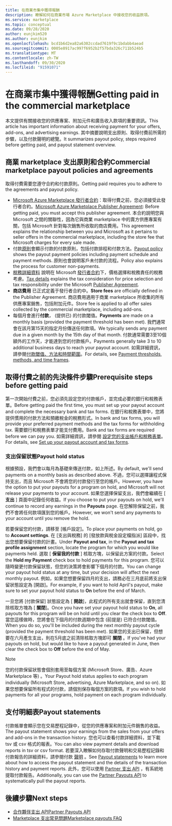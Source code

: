 ```yaml
---
title: 在商業市集中獲得報酬
description: 瞭解如何在商業市場 Azure Marketplace 中接收您的收益款項。
ms.service: marketplace
ms.topic: conceptual
ms.date: 09/28/2020
author: eunjkim520
ms.author: eunjkim
ms.openlocfilehash: bcd1b6d2ea82a6302ccdad7619f9c1bdabb4aead
ms.sourcegitcommit: 0005e8917ac997f6952b2f57bda326c711b524b5
ms.translationtype: MT
ms.contentlocale: zh-TW
ms.lasthandoff: 09/30/2020
ms.locfileid: "91591071"
---
```

# <a name="getting-paid-in-the-commercial-marketplace"></a><span data-ttu-id="33ded-103">在商業市集中獲得報酬</span><span class="sxs-lookup"><span data-stu-id="33ded-103">Getting paid in the commercial marketplace</span></span>

<span data-ttu-id="33ded-104">本文提供有關接收您的供應專案、附加元件和廣告收入款項的重要資訊。</span><span class="sxs-lookup"><span data-stu-id="33ded-104">This article has important information about receiving payment for your offers, add-ons, and advertising earnings.</span></span> <span data-ttu-id="33ded-105">其中摘要說明支出原則、取得付費前所需的步驟，以及付款聲明的總覽。</span><span class="sxs-lookup"><span data-stu-id="33ded-105">It summarizes payout policy, steps required before getting paid, and payout statement overview.</span></span>

## <a name="commercial-marketplace-payout-policies-and-agreements"></a><span data-ttu-id="33ded-106">商業 marketplace 支出原則和合約</span><span class="sxs-lookup"><span data-stu-id="33ded-106">Commercial marketplace payout policies and agreements</span></span>

<span data-ttu-id="33ded-107">取得付費需要您遵守合約和付款原則。</span><span class="sxs-lookup"><span data-stu-id="33ded-107">Getting paid requires you to adhere to the agreements and payout policy.</span></span>

- <span data-ttu-id="33ded-108">[Microsoft Azure Marketplace 發行者合約](https://go.microsoft.com/fwlink/p/?LinkID=699560)：取得付費之前，您必須接受此發行者合約。</span><span class="sxs-lookup"><span data-stu-id="33ded-108">[Microsoft Azure Marketplace Publisher Agreement](https://go.microsoft.com/fwlink/p/?LinkID=699560):  Before getting paid, you must accept this publisher agreement.</span></span> <span data-ttu-id="33ded-109">本合約說明您與 Microsoft 之間的關聯性，因為它與商業 marketplace 中的賣方供應專案有關，包括 Microsoft 針對每次銷售所收取的商店費用。</span><span class="sxs-lookup"><span data-stu-id="33ded-109">This agreement explains the relationship between you and Microsoft as it pertains to seller offers in the commercial marketplace, including the store fee that Microsoft charges for every sale made.</span></span>
- <span data-ttu-id="33ded-110">付款[原則](payout-policy-details.md)會顯示付款的付款原則，包括付款排程和付款方法。</span><span class="sxs-lookup"><span data-stu-id="33ded-110">[Payout policy](payout-policy-details.md) shows the payout payment policies including payment schedule and payment methods.</span></span> <span data-ttu-id="33ded-111">原則也會說明客戶未付款的流程。</span><span class="sxs-lookup"><span data-stu-id="33ded-111">Policy also explains the process for customer non-payments.</span></span>
- <span data-ttu-id="33ded-112">[稅務詳細資料](tax-details-marketplace.md) 說明在 Microsoft [發行者合約](https://go.microsoft.com/fwlink/p/?LinkID=699560)下，價格選擇和稅務責任的稅務考慮。</span><span class="sxs-lookup"><span data-stu-id="33ded-112">[Tax details](tax-details-marketplace.md) explains the tax consideration for price selection and tax responsibility under the Microsoft [Publisher Agreement](https://go.microsoft.com/fwlink/p/?LinkID=699560).</span></span>
- <span data-ttu-id="33ded-113">**商店費用** 已正式定義于發行者合約中。</span><span class="sxs-lookup"><span data-stu-id="33ded-113">**Store fees** are officially defined in the Publisher Agreement.</span></span> <span data-ttu-id="33ded-114">商店費用適用于商業 marketplace 所收集的所有供應專案銷售，包括附加元件。</span><span class="sxs-lookup"><span data-stu-id="33ded-114">Store fee is applied to all offer sales collected by the commercial marketplace, including add-ons.</span></span>
- <span data-ttu-id="33ded-115">每個月會進行**付款**， (提供已) 的付款閾值。</span><span class="sxs-lookup"><span data-stu-id="33ded-115">**Payments** are made on a monthly basis (provided the payment threshold has been met).</span></span> <span data-ttu-id="33ded-116">我們通常會在該月第15天的指定月份傳送任何款項。</span><span class="sxs-lookup"><span data-stu-id="33ded-116">We typically sends any payment due in a given month by the 15th day of that month.</span></span> <span data-ttu-id="33ded-117">付款通常需要3至10個額外的工作天，才能達到您的付款帳戶。</span><span class="sxs-lookup"><span data-stu-id="33ded-117">Payments generally take 3 to 10 additional business days to reach your payout account.</span></span> <span data-ttu-id="33ded-118">如需詳細資訊，請參閱[付款閾值、方法和時間範圍](payment-thresholds-methods-timeframes.md)。</span><span class="sxs-lookup"><span data-stu-id="33ded-118">For details, see [Payment thresholds, methods, and time frames](payment-thresholds-methods-timeframes.md).</span></span>

## <a name="prerequisite-steps-before-getting-paid"></a><span data-ttu-id="33ded-119">取得付費之前的先決條件步驟</span><span class="sxs-lookup"><span data-stu-id="33ded-119">Prerequisite steps before getting paid</span></span>

<span data-ttu-id="33ded-120">第一次開始付費之前，您必須先設定您的付款帳戶，並完成必要的銀行和稅務表單。</span><span class="sxs-lookup"><span data-stu-id="33ded-120">Before getting paid the first time, you must set up your payout account and complete the necessary bank and tax forms.</span></span> <span data-ttu-id="33ded-121">在銀行和稅務表單中，您將提供慣用的付款方法和預繳稅金的稅務形式。</span><span class="sxs-lookup"><span data-stu-id="33ded-121">In bank and tax forms, you will provide your preferred payment methods and the tax forms for withholding tax.</span></span> <span data-ttu-id="33ded-122">需要銀行和稅務表單才能支付費用。</span><span class="sxs-lookup"><span data-stu-id="33ded-122">Bank and tax forms are required before we can pay you.</span></span> <span data-ttu-id="33ded-123">如需詳細資訊，請參閱 [設定您的支出帳戶和稅務表單](set-up-your-payout-account.md)。</span><span class="sxs-lookup"><span data-stu-id="33ded-123">For details, see [Set up your payout account and tax forms](set-up-your-payout-account.md).</span></span>

### <a name="payout-hold-status"></a><span data-ttu-id="33ded-124">支出保留狀態</span><span class="sxs-lookup"><span data-stu-id="33ded-124">Payout hold status</span></span>

<span data-ttu-id="33ded-125">根據預設，我們會以每月為基礎來傳送付款，如上所述。</span><span class="sxs-lookup"><span data-stu-id="33ded-125">By default, we'll send payments on a monthly basis as described above.</span></span> <span data-ttu-id="33ded-126">不過，您可以選擇讓程式保持支出，而且 Microsoft 不會將您的付款發行至您的帳戶。</span><span class="sxs-lookup"><span data-stu-id="33ded-126">However, you have the option to put your payouts for a program on hold, and Microsoft will not release your payments to your account.</span></span> <span data-ttu-id="33ded-127">如果您選擇保留支出，我們會繼續在 [ **支出** ] 頁面中記錄任何收益。</span><span class="sxs-lookup"><span data-stu-id="33ded-127">If you choose to put your payouts on hold, we'll continue to record any earnings in the **Payouts** page.</span></span> <span data-ttu-id="33ded-128">在您解除保留之前，我們不會將任何款項匯到您的帳戶。</span><span class="sxs-lookup"><span data-stu-id="33ded-128">However, we won't send any payments to your account until you remove the hold.</span></span>

<span data-ttu-id="33ded-129">若要保留您的付款，請移至 [帳戶設定]。</span><span class="sxs-lookup"><span data-stu-id="33ded-129">To place your payments on hold, go to **Account settings**.</span></span> <span data-ttu-id="33ded-130">在 [支出與稅務] 的 [發放款與稅金設定檔指派] 區段中，找出您想要保留付款的計畫。</span><span class="sxs-lookup"><span data-stu-id="33ded-130">Under **Payout and tax**, in the **Payout and tax profile assignment** section, locate the program for which you would like payments held.</span></span> <span data-ttu-id="33ded-131">選取 [ **保留我的付款** ] 核取方塊，以保留此方案的付款。</span><span class="sxs-lookup"><span data-stu-id="33ded-131">Select the **Hold my Payment** check box to hold payments for this program.</span></span> <span data-ttu-id="33ded-132">您可以隨時變更付款保留狀態，但您的決策將會影響下個月的付款。</span><span class="sxs-lookup"><span data-stu-id="33ded-132">You can change your payout hold status at any time, but your decision will affect the next monthly payout.</span></span> <span data-ttu-id="33ded-133">例如，如果您想要保留四月的支出，請務必在三月底前將支出保留狀態設定為 [開啟]。</span><span class="sxs-lookup"><span data-stu-id="33ded-133">For example, if you want to hold April's payout, make sure to set your payout hold status to **On** before the end of March.</span></span>

<span data-ttu-id="33ded-134">一旦您將 [付款保留] 狀態設定為 [ **開啟**]，此程式的所有支出就會保留，直到您清除核取方塊為 [ **關閉**]。</span><span class="sxs-lookup"><span data-stu-id="33ded-134">Once you have set your payout hold status to **On**, all payouts for this program will be on hold until you clear the check box to **Off**.</span></span> <span data-ttu-id="33ded-135">當您這樣做時，您將會在下個月的付款週期中包含 (前提是) 已符合付款閾值。</span><span class="sxs-lookup"><span data-stu-id="33ded-135">When you do so, you'll be included during the next monthly payout cycle (provided the payment threshold has been met).</span></span> <span data-ttu-id="33ded-136">如果您的支出已保留，但想要在六月產生支出，則在5月底之前清除核取方塊即可 **關閉** 。</span><span class="sxs-lookup"><span data-stu-id="33ded-136">If you've had your payouts on hold, but would like to have a payout generated in June, then clear the check box to **Off** before the end of May.</span></span>

>[!Note]
> <span data-ttu-id="33ded-137">您的付款保留狀態會個別套用至每個方案 (Microsoft Store、廣告、Azure Marketplace 等) 。</span><span class="sxs-lookup"><span data-stu-id="33ded-137">Your Payout hold status applies to each program individually (Microsoft Store, advertising, Azure Marketplace, and so on).</span></span> <span data-ttu-id="33ded-138">如果您想要保留所有程式的付款，請個別保存每個方案的款項。</span><span class="sxs-lookup"><span data-stu-id="33ded-138">If you wish to hold payments for all your programs, hold payment on each program individually.</span></span>

## <a name="payout-statements"></a><span data-ttu-id="33ded-139">支付明細表</span><span class="sxs-lookup"><span data-stu-id="33ded-139">Payout statements</span></span>

<span data-ttu-id="33ded-140">付款帳單會顯示您在交易歷程記錄中，從您的供應專案和附加元件銷售的收益。</span><span class="sxs-lookup"><span data-stu-id="33ded-140">The payout statement shows your earnings from the sales from your offers and add-ons in the transaction history.</span></span> <span data-ttu-id="33ded-141">您也可以查看付款詳細資料，並下載 tsv 或 csv 格式的報表。</span><span class="sxs-lookup"><span data-stu-id="33ded-141">You can also view payment details and download reports in tsv or csv format.</span></span> <span data-ttu-id="33ded-142">若要深入瞭解如何存取付款聲明和交易歷程記錄和付款報告的詳細資料，請參閱付款 [聲明](payout-statement.md) 。</span><span class="sxs-lookup"><span data-stu-id="33ded-142">See [Payout statements](payout-statement.md) to learn more about how to access the payout statement and the details of the transaction history and payment reports.</span></span> <span data-ttu-id="33ded-143">此外，您可以使用 [Partner 支出 API](https://apidocs.microsoft.com/services/partnerpayouts) ，有系統地提取付款報告。</span><span class="sxs-lookup"><span data-stu-id="33ded-143">Additionally, you can use the [Partner Payouts API](https://apidocs.microsoft.com/services/partnerpayouts) to systematically pull the payout reports.</span></span>

## <a name="next-steps"></a><span data-ttu-id="33ded-144">後續步驟</span><span class="sxs-lookup"><span data-stu-id="33ded-144">Next steps</span></span>

- [<span data-ttu-id="33ded-145">合作夥伴支出 API</span><span class="sxs-lookup"><span data-stu-id="33ded-145">Partner Payouts API</span></span>](https://apidocs.microsoft.com/services/partnerpayouts)
- [<span data-ttu-id="33ded-146">Marketplace 支出常見問題</span><span class="sxs-lookup"><span data-stu-id="33ded-146">Marketplace payouts FAQ</span></span>](payout-faq.md)
